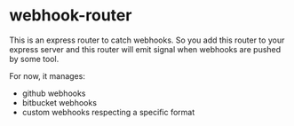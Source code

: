 # webhook-router

This is an express router to catch webhooks. So you add this router to your express server and this router will emit signal when webhooks are pushed by some tool.

For now, it manages:
* github webhooks
* bitbucket webhooks
* custom webhooks respecting a specific format  
